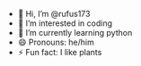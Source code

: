 - 👋 Hi, I’m @rufus173
- 👀 I’m interested in coding
- 🌱 I’m currently learning python
- 😄 Pronouns: he/him
- ⚡ Fun fact: I like plants

<!---
rufus173/rufus173 is a ✨ special ✨ repository because its `README.md` (this file) appears on your GitHub profile.
You can click the Preview link to take a look at your changes.
--->
